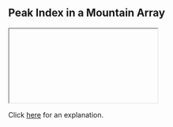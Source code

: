 ##  Peak Index in a Mountain Array 

<iframe></iframe>

Click [here](Explanation.md) for an explanation.

